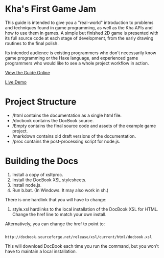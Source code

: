 # Kha's First Game Jam

This guide is intended to give you a "real-world" introduction to problems and techniques found in game programming, as well as the Kha APIs and how to use them in games. A simple but finished 2D game is presented with its full source code at each stage of development, from the early drawing routines to the final polish.

Its intended audience is existing programmers who don't necessarily know game programming or the Haxe language, and experienced game programmers who would like to see a whole project workflow in action.

[View the Guide Online](http://htmlpreview.github.io/?https://raw.githubusercontent.com/triplefox/khaguide/master/build/book.html)

[Live Demo](http://ludamix.com/games/khaguide/)

# Project Structure

* /html contains the documentation as a single html file.
* /docbook contains the DocBook source.
* /Empty contains the final source code and assets of the example game project.
* /markdown contains old draft versions of the documentation.
* /proc contains the post-processing script for node.js.

# Building the Docs

1. Install a copy of xsltproc.
2. Install the DocBook XSL stylesheets.
3. Install node.js.
4. Run b.bat. (In Windows. It may also work in sh.)
        
There is one hardlink that you will have to change: 

1. style.xsl hardlinks to the local installation of the DocBook XSL for HTML. Change the href line to match your own install.

Alternatively, you can change the href to point to:

        http://docbook.sourceforge.net/release/xsl/current/html/docbook.xsl

This will download DocBook each time you run the command, but you won't have to maintain a local installation.